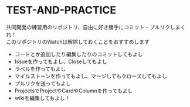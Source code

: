 # TEST-AND-PRACTICE
共同開発の練習用のリポジトリ、自由に好き勝手にコミット・プルリクしまくれ！  
このリポジトリのWatchは解除しておくことをおすすめします

- コードとか追加したり編集したりのコミットしてもよし
- Issueを作ってもよし、Closeしてもよし
- ラベルを作ってもよし
- マイルストーンを作ってもよし、マージしてもクローズしてもよし
- プルリクを送ってもよし
- ProjectsでProjectやCardやColumnを作ってもよし
- wikiを編集してもよし！
